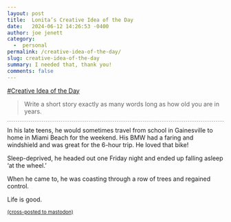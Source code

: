```yaml
---
layout: post
title:  Lonita’s Creative Idea of the Day
date:   2024-06-12 14:26:53 -0400
author: joe jenett
category:
  -  personal
permalink: /creative-idea-of-the-day/
slug: creative-idea-of-the-day
summary: I needed that, thank you!
comments: false
---
```

<a href="https://mstdn.ca/@lonita/112601969215915436">#Creative Idea of the Day</a>
<blockquote>
<p>
Write a short story exactly as many words long as how old you are in years.
</p>
</blockquote>

<p style="border-top:1px dashed #999;padding-top:12px;">
In his late teens, he would sometimes travel from school in Gainesville to home in Miami Beach for the weekend. His BMW had a faring and windshield and was great for the 6-hour trip. He loved that bike!
</p>
<p>
Sleep-deprived, he headed out one Friday night and ended up falling asleep ‘at the wheel.’
</p>
<p>
When he came to, he was coasting through a row of trees and regained control.
</p>
<p>
Life is good.
</p>

<a href="https://brid.gy/publish/mastodon"><small>(cross-posted to mastodon)</small></a>